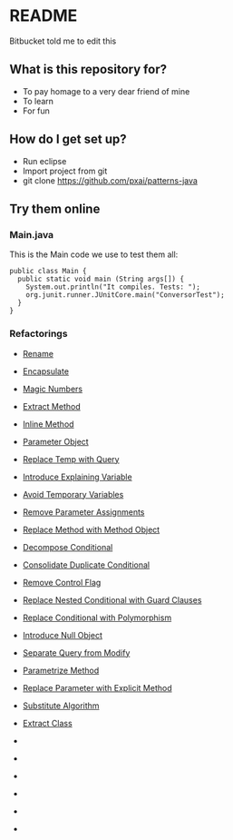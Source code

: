# README #
Bitbucket told me to edit this

## What is this repository for? ###
 * To pay homage to a very dear friend of mine
 * To learn
 * For fun

## How do I get set up? ###

* Run eclipse
* Import project from git
* git clone https://github.com/pxai/patterns-java

## Try them online ###
### Main.java
This is the Main code we use to test them all:
```
public class Main {
  public static void main (String args[]) {
    System.out.println("It compiles. Tests: ");
    org.junit.runner.JUnitCore.main("ConversorTest");
  }
}
```
### Refactorings
- [Rename](https://repl.it/JUvo/6)
<script src="//repl.it/embed/JUvo/6.js">
</script>
- [Encapsulate](https://repl.it/JUwV/2)
<script src="//repl.it/embed/JUwV/2.js">
</script>
- [Magic Numbers](https://repl.it/JUw8/2)
<script src="//repl.it/embed/JUw8/2.js">
</script>
- [Extract Method](https://repl.it/JUxB/2)
<script src="//repl.it/embed/JUxB/2.js">
</script>
- [Inline Method](https://repl.it/JUxO/0)
<script src="//repl.it/embed/JUxO/0.js">
</script>
- [Parameter Object](https://repl.it/JUyT/1)
<script src="//repl.it/embed/JUyT/1.js">
</script>
- [Replace Temp with Query](https://repl.it/JUyf/1)
<script src="//repl.it/embed/JUyf/1.js">
</script>
- [Introduce Explaining Variable](https://repl.it/JUys/1)
<script src="//repl.it/embed/JUys/1.js">
</script>
- [Avoid Temporary Variables](https://repl.it/JUzJ/0)
<script src="//repl.it/embed/JUzJ/0.js">
</script>
- [Remove Parameter Assignments](https://repl.it/JUz3/1)
<script src="//repl.it/embed/JUz3/1.js">
</script>
- [Replace Method with Method Object](https://repl.it/JUzr/1)
<script src="//repl.it/embed/JUzr/1.js">
</script>
- [Decompose Conditional](https://repl.it/JVAJ/1)
<script src="//repl.it/embed/JVAJ/1.js">
</script>
- [Consolidate Duplicate Conditional](https://repl.it/JVAl/1)
<script src="//repl.it/embed/JVAl/1.js">
</script>
- [Remove Control Flag](https://repl.it/JVAy/1)
<script src="//repl.it/embed/JVAy/1.js">
</script>
- [Replace Nested Conditional with Guard Clauses](https://repl.it/JVBS/1)
<script src="//repl.it/embed/JVBS/1.js">
</script>
- [Replace Conditional with Polymorphism](https://repl.it/JVB9/1)
<script src="//repl.it/embed/JVB9/1.js">
</script>
- [Introduce Null Object](https://repl.it/JVCI/3)
<script src="//repl.it/embed/JVCI/3.js">
</script>
- [Separate Query from Modify](https://repl.it/JVCk/1)
<script src="https://repl.it/embed/JVCk/1.js">

</script>
- [Parametrize Method](https://repl.it/JVCx/2)
<script src="https://repl.it/embed/JVCx/2.js">
</script>
- [Replace Parameter with Explicit Method](https://repl.it/JVDT/1)
<script src="//repl.it/embed/JVDT/1.js">
</script>
- [Substitute Algorithm](https://repl.it/JVDd/3)
<script src="//repl.it/embed/JVDd/3.js">
</script>
- [Extract Class](https://repl.it/JVDm/2)
<script src="//repl.it/embed/JVDm/2.js">
</script>
- []()

- []()

- []()

- []()

- []()

- []()




